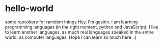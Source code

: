 # hello-world
some repository for ramdom things
Hey, i'm gasirin. I am learning programming languages (in the right moment, python and JavaScript), I like to learn another languages, as much real languages speaked in the entire world, as computer languages. Hope I can learn so much here. :)
